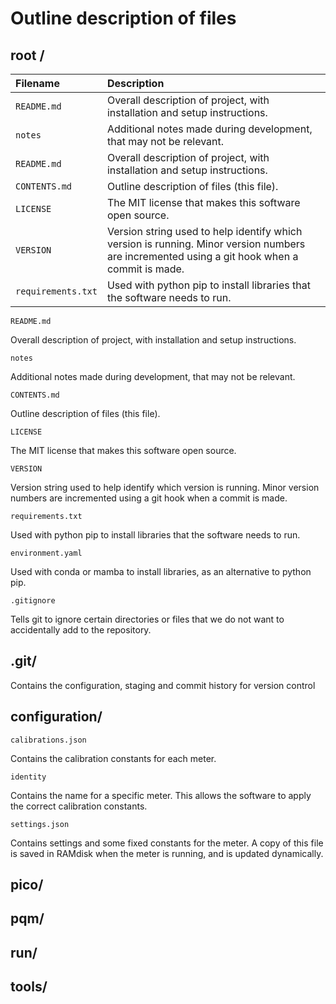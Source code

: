 # Outline description of files


## root /

| Filename                      | Description                   |
| :---------------------------- | :---------------------------- |
| `README.md`                   | Overall description of project, with installation and setup instructions. |
| `notes`                       | Additional notes made during development, that may not be relevant. |
| `README.md`                   | Overall description of project, with installation and setup instructions. |
| `CONTENTS.md`                 | Outline description of files (this file). |
| `LICENSE`                     | The MIT license that makes this software open source. |
| `VERSION`                     | Version string used to help identify which version is running. Minor version numbers are incremented using a git hook when a commit is made. |
| `requirements.txt`            | Used with python pip to install libraries that the software needs to run. |

`README.md`

Overall description of project, with installation and setup instructions.

`notes`

Additional notes made during development, that may not be relevant.

`CONTENTS.md`

Outline description of files (this file).

`LICENSE`

The MIT license that makes this software open source.

`VERSION`

Version string used to help identify which version is running. Minor version numbers are incremented using a git hook when a commit is made.

`requirements.txt`

Used with python pip to install libraries that the software needs to run.

`environment.yaml`

Used with conda or mamba to install libraries, as an alternative to python pip.

`.gitignore`

Tells git to ignore certain directories or files that we do not want to accidentally add to the repository.

## .git/

Contains the configuration, staging and commit history for version control

## configuration/

`calibrations.json`

Contains the calibration constants for each meter.

`identity`

Contains the name for a specific meter. This allows the software to apply the correct calibration constants.

`settings.json`

Contains settings and some fixed constants for the meter. A copy of this file is saved in RAMdisk when the meter is running, and is updated dynamically.

## pico/

## pqm/

## run/

## tools/
